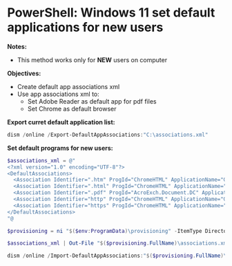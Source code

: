# PowerShell: Windows 11 set default applications for new users

<b>Notes:</b>

* This method works only for <b>NEW</b> users on computer

<b>Objectives:</b>

* Create default app associations xml
* Use app associations xml to:
    * Set Adobe Reader as default app for pdf files
    * Set Chrome as default browser

<b>Export curret default application list:</b>

```powershell
dism /online /Export-DefaultAppAssociations:"C:\associations.xml"
```

<b>Set default programs for new users:</b>

```powershell
$associations_xml = @"
<?xml version="1.0" encoding="UTF-8"?>
<DefaultAssociations>
  <Association Identifier=".htm" ProgId="ChromeHTML" ApplicationName="Google Chrome" />
  <Association Identifier=".html" ProgId="ChromeHTML" ApplicationName="Google Chrome" />
  <Association Identifier=".pdf" ProgId="AcroExch.Document.DC" ApplicationName="Adobe Acrobat Reader" />
  <Association Identifier="http" ProgId="ChromeHTML" ApplicationName="Google Chrome" />
  <Association Identifier="https" ProgId="ChromeHTML" ApplicationName="Google Chrome" />
</DefaultAssociations>
"@

$provisioning = ni "$($env:ProgramData)\provisioning" -ItemType Directory -Force

$associations_xml | Out-File "$($provisioning.FullName)\associations.xml" -Encoding utf8

dism /online /Import-DefaultAppAssociations:"$($provisioning.FullName)\associations.xml"
```
